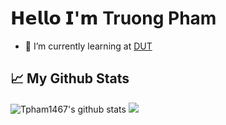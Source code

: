 # 𝗛𝗲𝗹𝗹𝗼 𝗜'𝗺 Truong Pham
- 🌱 I’m currently learning at <a href="http://dut.udn.vn/">DUT</a>
## 📈 My Github Stats
![Tpham1467's github stats](https://github-readme-stats.vercel.app/api?username=tpham1467&show_icons=true&theme=dracula)
<img src="https://github-readme-stats.vercel.app/api/top-langs/?username=anhduy1202&theme=tokyonight&layout=compact&langs_count=6">
